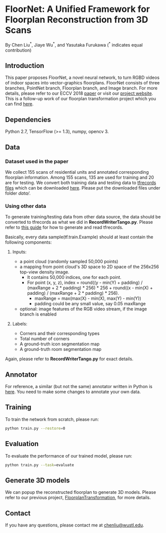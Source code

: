 # FloorNet: A Unified Framework for Floorplan Reconstruction from 3D Scans
By Chen Liu<sup>\*</sup>, Jiaye Wu<sup>\*</sup>, and Yasutaka Furukawa (<sup>\*</sup> indicates equal contribution)

## Introduction

This paper proposes FloorNet, a novel neural network, to turn RGBD videos of indoor spaces into vector-graphics floorplans. FloorNet consists of three branches, PointNet branch, Floorplan branch, and Image branch. For more details, please refer to our ECCV 2018 [paper](https://arxiv.org/abs/1804.00090) or visit our [project website](http://art-programmer.github.io/floornet.html). This is a follow-up work of our floorplan transformation project which you can find [here](https://github.com/art-programmer/FloorplanTransformation).

## Dependencies
Python 2.7, TensorFlow (>= 1.3), numpy, opencv 3.

## Data

### Dataset used in the paper

We collect 155 scans of residential units and annotated corresponding floorplan information. Among 155 scans, 135 are used for training and 20 are for testing. We convert both training data and testing data to [tfrecords files](https://www.tensorflow.org/guide/datasets#consuming_tfrecord_data) which can be downloaded [here](https://mega.nz/#F!5yQy0b5T!ykkR4dqwGO9J5EwnKT_GBw). Please put the downloaded files under folder *data/*.


### Using other data

To generate training/testing data from other data source, the data should be converted to tfrecords as what we did in **RecordWriterTango.py**. Please refer to [this guide](http://warmspringwinds.github.io/tensorflow/tf-slim/2016/12/21/tfrecords-guide/) for how to generate and read tfrecords. 

Basically, every data sample(tf.train.Example) should at least contain the following components:


1. Inputs:

	- a point cloud (randomly sampled 50,000 points)
	- a mapping from point cloud's 3D space to 2D space of the 256x256 top-view density image.
		- It contains 50,000 indices, one for each point.
		- For point (x, y, z), index = round((y - min(Y) + padding) / (maxRange + 2 * padding) * 256) * 256 + round((x - min(X) + padding) / (maxRange + 2 * padding) * 256).
			- maxRange = max(max(X) - min(X), max(Y) - min(Y))
			- padding could be any small value, say 0.05 maxRange
	- optional: image features of the RGB video stream, if the image branch is enabled

2. Labels:

	- Corners and their corresponding types
	- Total number of corners
	- A ground-truth icon segmentation map
	- A ground-truth room segmentation map
	
Again, please refer to 	**RecordWriterTango.py** for exact details.


## Annotator
For reference, a similar (but not the same) annotator written in Python is [here](https://github.com/art-programmer/FloorplanAnnotator). You need to make some changes to annotate your own data.

## Training
To train the network from scratch, please run:
```bash
python train.py --restore=0
```

## Evaluation
To evaluate the performance of our trained model, please run:
```bash
python train.py --task=evaluate
```

## Generate 3D models
We can popup the reconstructed floorplan to generate 3D models. Please refer to our previous project, [FloorplanTransformation](https://github.com/art-programmer/FloorplanTransformation), for more details.

## Contact

If you have any questions, please contact me at chenliu@wustl.edu.
